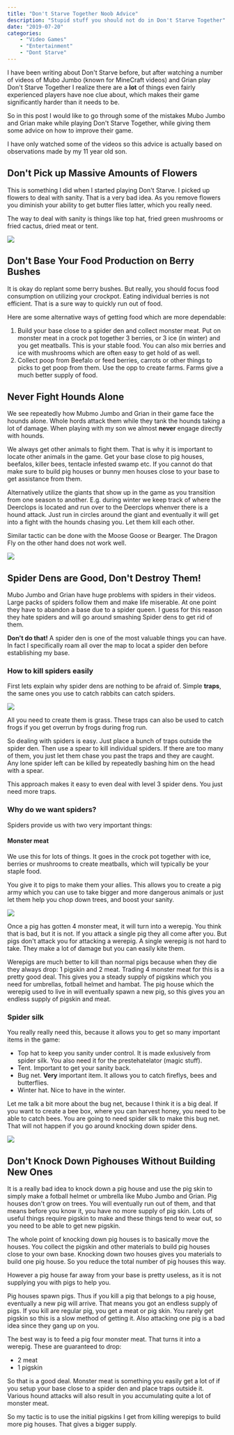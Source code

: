 ```yaml
---
title: "Don't Starve Together Noob Advice"
description: "Stupid stuff you should not do in Don't Starve Together"
date: "2019-07-20"
categories:
    - "Video Games"
    - "Entertainment"
    - "Dont Starve"
---
```


I have been writing about Don't Starve before, but after watching a number of videos of Mubo Jumbo (known for MineCraft videos) and Grian play Don't Starve Together I realize there are a **lot** of things even fairly experienced players have noe clue about, which makes their game significantly harder than it needs to be.

So in this post I would like to go through some of the mistakes Mubo Jumbo and Grian make while playing Don't Starve Together, while giving them some advice on how to improve their game.

I have only watched some of the videos so this advice is actually based on observations made by my 11 year old son.

## Don't Pick up Massive Amounts of Flowers
This is something I did when I started playing Don't Starve. I picked up flowers to deal with sanity. That is a very bad idea. As you remove flowers you diminish your ability to get butter flies latter, which you really need.

The way to deal with sanity is things like top hat, fried green mushrooms or fried cactus, dried meat or tent.


![](/images/posts/berrybush.png)

## Don't Base Your Food Production on Berry Bushes
It is okay do replant some berry bushes. But really, you should focus food consumption on utilizing your crockpot. Eating individual berries is not efficient. That is a sure way to quickly run out of food.

Here are some alternative ways of getting food which are more dependable:

1. Build your base close to a spider den and collect monster meat. Put on monster meat in a crock pot together 3 berries, or 3 ice (in winter) and you get meatballs. This is your stable food. You can also mix berries and ice with mushrooms which are often easy to get hold of as well.
2. Collect poop from Beefalo or feed berries, carrots or other things to picks to get poop from them. Use the opp to create farms. Farms give a much better supply of food.

## Never Fight Hounds Alone
We see repeatedly how Mubmo Jumbo and Grian in their game face the hounds alone. Whole hords attack them while they tank the hounds taking a lot of damage. When playing with my son we almost **never** engage directly with hounds.

We always get other animals to fight them. That is why it is important to locate other animals in the game. Get your base close to pig houses, beefalos, killer bees, tentacle infested swamp etc. If you cannot do that make sure to build pig houses or bunny men houses close to your base to get assistance from them.

Alternatively utilize the giants that show up in the game as you transition from one season to another. E.g. during winter we keep track of where the Deerclops is located and run over to the Deerclops whenver there is a hound attack. Just run in circles around the giant and eventually it will get into a fight with the hounds chasing you. Let them kill each other.

Similar tactic can be done with the Moose Goose or Bearger. The Dragon Fly on the other hand does not work well.


![](/images/posts/spiderden.jpeg)

## Spider Dens are Good, Don't Destroy Them!
Mubo Jumbo and Grian have huge  problems with spiders in their videos. Large packs of spiders follow them and make life miserable. At one point they have to abandon a base due to a spider queen. I guess for this reason they hate spiders and will go around smashing Spider dens to get rid of them.

**Don't do that!** A spider den is one of the most valuable things you can have. In fact I specifically roam all over the map to locat a spider den before establishing my base.

### How to kill spiders easily
First lets explain why spider dens are nothing to be afraid of. Simple **traps**, the same ones you use to catch rabbits can catch spiders. 

![](/images/posts/Trap.png)

All you need to create them is grass. These traps can also be used to catch frogs if you get overrun by frogs during frog run.

So dealing with spiders is easy. Just place a bunch of traps outside the spider den. Then use a spear to kill individual spiders. If there are too many of them, you just let them chase you past the traps and they are caught. Any lone spider left can be  killed by repeatedly bashing him on the head with a spear.

This approach makes it easy to even deal with level 3 spider dens. You just need more traps.

### Why do we want spiders?
Spiders provide us with two very important things:


#### Monster meat
We use this for lots of things. It goes in the crock pot together with ice, berries or mushrooms to create meatballs, which will typically be your staple food.

You give it to pigs to make them your allies. This allows you to create a pig army which you can use to take bigger and more dangerous animals or just let them help you chop down trees, and boost your sanity.

![](/images/posts/Werepig.png)

Once a pig has gotten 4 monster meat, it will turn into a werepig. You think that is bad, but it is not. If you attack a single pig they all come after you. But pigs don't attack you for attacking a werepig. A single werepig is not hard to take. They make a lot of damage but you can easily kite them.

Werepigs are much better to kill than normal pigs because when they die they always drop: 1 pigskin and 2 meat. Trading 4 monster meat for this is a pretty good deal. This gives you a steady supply of pigskins which you need for umbrellas, fotball helmet and hambat. The pig house which the werepig used to live in will eventually spawn a new pig, so this gives you an endless supply of pigskin and meat. 

### Spider silk
You really really need this, because it allows you to get so many important items in the game:

- Top hat to keep you sanity under control. It is made exlusively from spider silk. You also need it for the prestehatelator (magic stuff).
- Tent. Important to get your sanity back.
- Bug net. **Very** important item. It allows you to catch fireflys, bees and butterflies.
- Winter hat. Nice to have in the winter.

Let me talk a bit more about the bug net, because I think it is a big deal. If you want to create a bee box, where you can harvest honey, you need to be able to catch bees. You are going to need spider silk to make this bug net. That will not happen if you go around knocking down spider dens.

![](/images/posts/pighouse.png)

## Don't Knock Down Pighouses Without Building New Ones
It is a really bad idea to knock down a pig house and use the pig skin to simply make a fotball helmet or umbrella like Mubo Jumbo and Grian. Pig houses don't grow on trees. You will eventually run out of them, and that means before you know it, you have no more supply of pig skin. Lots of useful things require pigskin to make and these things tend to wear out, so you need to be able to get new pigskin.

The whole point of knocking down pig houses is to basically move the houses. You collect the pigskin and other materials to build pig houses close to your own base. Knocking down two houses gives you materials to build one pig house. So you reduce the total number of pig houses this way.

However a pig house far away from your base is pretty useless, as it is not supplying you with pigs to help you.

Pig houses spawn pigs. Thus if you kill a pig that belongs to a pig house, eventually a new pig will arrive. That means you got an endless supply of pigs. If you kill are regular pig, you get a meat or pig skin. You rarely get pigskin so this is a slow method of getting it. Also attacking one pig is a bad idea since they gang up on you.

The best way is to feed a pig four monster meat. That turns it into a werepig. These are guaranteed to drop:

- 2 meat
- 1 pigskin

So that is a good deal. Monster meat is something you easily get a lot of if you setup your base close to a spider den and place traps outside it. Various hound attacks will also result in you accumulating quite a lot of monster meat.

So my tactic is to use the initial pigskins I get from killing werepigs to build more pig houses. That gives a bigger supply. 